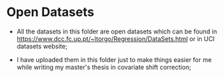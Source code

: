 # Open Datasets

- All the datasets in this folder are open datasets which can be found in https://www.dcc.fc.up.pt/~ltorgo/Regression/DataSets.html or in UCI datasets website;

- I have uploaded them in this folder just to make things easier for me while writing my master's thesis in covariate shift correction;
